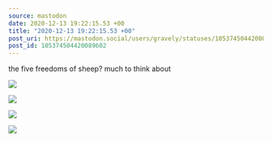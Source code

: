```yaml
---
source: mastodon
date: 2020-12-13 19:22:15.53 +00
title: "2020-12-13 19:22:15.53 +00"
post_uri: https://mastodon.social/users/gravely/statuses/105374504420089602
post_id: 105374504420089602
---
```

the five freedoms of sheep? much to think about


![](/images/105374504122560122.jpg)

![](/images/105374504225190747.jpg)

![](/images/105374504301170562.jpg)

![](/images/105374504377280661.jpg)

